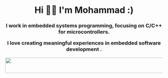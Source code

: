 
<p align="center">
<h1 align="center"> Hi 👋🏻 I'm Mohammad :) </h1>
</p> 
<h3 align="center">
I work in embedded systems programming, focusing on C/C++ for microcontrollers. </p> 

I love creating meaningful experiences in embedded software development .       </p> 
</h3>


<p align="center">
  <a href="#">
    <img src="https://simpleskill.icons.workers.dev/svg?i=c,cplusplus,python,rust,arm,arduino,stmicroelectronics,espressif,platformio,kicad,altiumdesigner,raspberrypi,qt,linux,git"  width="600" height="50"/>
  </a>
</p>

 
<!--
**Mohamadkhosravi/Mohamadkhosravi** is a ✨ _special_ ✨ repository because its `README.md` (this file) appears on your GitHub profile.

Here are some ideas to get you started:

- 🔭 I’m currently working on Aravan Share Company 
- 🌱 I’m currently learning Embedded Linux 
- 👯 I’m looking to collaborate on ...
- 🤔 I’m looking for help with ...
- 💬 Ask me about ...
- 📫 How to reach me: ...
- 😄 Pronouns: ...
- ⚡ Fun fact: ...
-->

